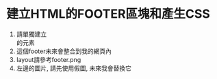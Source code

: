 # 建立HTML的FOOTER區塊和產生CSS
1. 請單獨建立<footer>的元素
2. 這個footer未來會整合到我的網頁內
3. layout請參考footer.png
4. 左邊的圖片, 請先使用假圖, 未來我會替換它